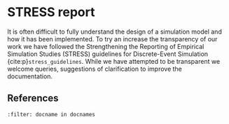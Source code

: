 # STRESS report

It is often difficult to fully understand the design of a simulation model and how it has been implemented. To try an increase the transparency of our work we have followed the Strengthening the Reporting of Empirical Simulation Studies (STRESS) guidelines for Discrete-Event Simulation {cite:p}`stress_guidelines`.  While we have attempted to be transparent we welcome queries, suggestions of clarification to improve the documentation.

## References

```{bibliography}
:filter: docname in docnames
```

